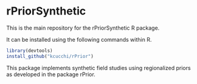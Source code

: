 # rPriorSynthetic

This is the main repository for the rPriorSynthetic R package.

It can be installed using the following commands within R.

```R
library(devtools)
install_github("kcucchi/rPrior")
```

This package implements synthetic field studies using regionalized priors as developed in the package rPrior.
